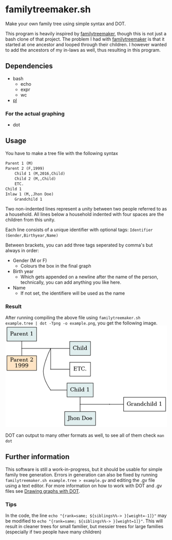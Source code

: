# familytreemaker.sh
Make your own family tree using simple syntax and DOT.

This program is heavily inspired by [familytreemaker](https://github.com/adrienverge/familytreemaker), though this is not just a bash clone of that project.
The problem I had with [familytreemaker](https://github.com/adrienverge/familytreemaker) is that it started at one ancestor and looped through their children. I however wanted to add the ancestors of my in-laws as well, thus resulting in this program.

## Dependencies

- bash
    + echo
    + expr
    + wc
- [pl](https://github.com/user18130814200115-2/PrintLines)

### For the actual graphing
- dot

## Usage
You have to make a tree file with the following syntax
```
Parent 1 (M)
Parent 2 (F,1999)
    Child 1 (M,2016,Child)
    Child 2 (M,,Child)
    ETC.
Child 1
Inlaw 1 (M,,Jhon Doe)
    Grandchild 1
```
Two non-indented lines represent a unity between two people referred to as a household.
All lines below a household indented with four spaces are the children from this unity.

Each line consists of a unique identifier with optional tags:
`Identifier (Gender,Birthyear,Name)`

Between brackets, you can add three tags seperated by comma's but always in order:

- Gender (M or F)
    + Colours the box in the final graph
- Birth year
    + Which gets appended on a newline after the name of the person, technically, you can add anything you like here.
- Name
    + If not set, the identifiere will be used as the name


### Result
After running compiling the above file using
`familytreemaker.sh example.tree | dot -Tpng -o example.png`, you get the following image.
![example3.png](example3.png)

DOT can output to many other formats as well, to see all of them check
`man dot`

## Further information
This software is still a  work-in-progress, but it should be usable for simple family tree generation.
Errors in generation can also be fixed by running
`familytreemaker.sh example.tree > example.gv`
and editing the .gv file using a text editor.
For more information on how to work with DOT and .gv files see [Drawing graphs with DOT](https://www.graphviz.org/pdf/dotguide.pdf).
### Tips
In the code, the line
`echo "{rank=same; ${siblings%%-> }[weight=-1]}"`
may be modified to
`echo "{rank=same; ${siblings%%-> }[weight=1]}"`.
This will result in cleaner trees for small familier, but messier trees for large families (especially if two people have many children)
